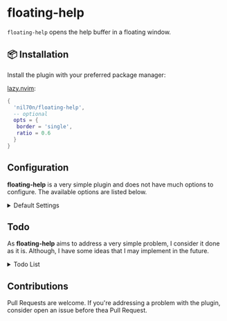 # <i class="fa-regular fa-circle-question"></i> floating-help

`floating-help` opens the help buffer in a floating window.


## 📦 Installation

Install the plugin with your preferred package manager:

[lazy.nvim](https://github.com/folke/lazy.nvim):

<!-- setup:start -->

```lua
{
  'nil70n/floating-help',
  -- optional
  opts = {
   border = 'single',
   ratio = 0.6
  }
}
```

<!-- setup:end -->


## <i class="fa-solid fa-gear"></i> Configuration

**floating-help** is a very simple plugin and does not have much options to configure. The available options are listed below.

<details><summary>Default Settings</summary>

<!-- config:start -->

```lua
{
  border = 'solid',
  ratio = 0.8
}
```
<!-- config:end -->


* border: Style of (optional) window border. The accepted string values are:
  * 'solid': Adds padding by a single whitespace cell (default).
  * 'none': No border.
  * 'single': A single line box.
  * 'double': A double line box.
  * 'rounded': Like 'single', but with rounded corners ('╭' etc.).
  * 'shadow': A drop shadow effect by blending with the background.

* ratio: The space related to the editor hight that will be taken by the floating window. Must be between 0.5 and 1.
  * The default value is 0.8.
  * If the ratio informed is less than 0.5 the plugin will assume 0.5.
  * If the ratio informed is greater than 1, the plugin will divide the number and get use it as a decimal. Example:

    ```lua
    { ratio = 7 }
    ```

    results in:

    ```lua
    { ratio = 0.7 }
    ```

</details>


## <i class="fa-regular fa-square-check"></i> Todo

As **floating-help** aims to address a very simple problem, I consider it done as it is. Although, I have some ideas that I may implement in the future.

<details><summary>Todo List</summary>

- [ ] Option to centralize the help window in the active window instead of in the editor
- [ ] Option to opeh the help window in a vertical split instead of floating window

</details>


## <i class="fa-solid fa-code-pull-request"></i> Contributions

Pull Requests are welcome. If you're addressing a problem with the plugin, consider open an issue before thea Pull Request.
